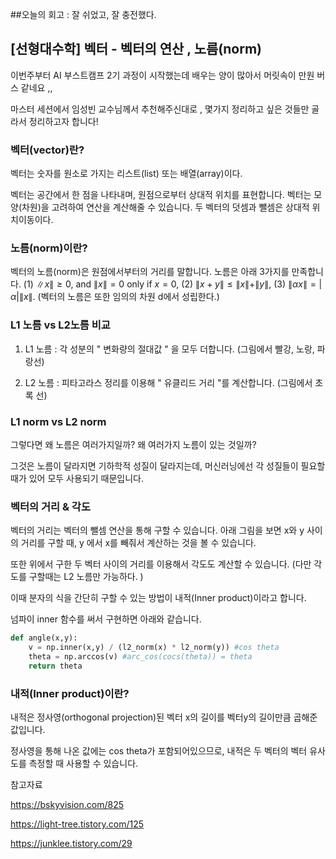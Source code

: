 ##오늘의 회고 : 잘 쉬었고, 잘 충전했다.


## [선형대수학] 벡터 - 벡터의 연산 , 노름(norm) 

이번주부터 AI 부스트캠프 2기 과정이 시작했는데 배우는 양이 많아서 머릿속이 만원 버스 같네요 ,,

마스터 세션에서 임성빈 교수님께서 추천해주신대로 , 몇가지 정리하고 싶은 것들만 골라서 정리하고자 합니다!

### 벡터(vector)란?

벡터는 숫자를 원소로 가지는 리스트(list) 또는 배열(array)이다.

벡터는 공간에서 한 점을 나타내며, 원점으로부터 상대적 위치를 표현합니다.
벡터는 모양(차원)을 고려하여 연산을 계산해줄 수 있습니다.
두 벡터의 덧셈과 뺄셈은 상대적 위치이동이다.

### 노름(norm)이란?

벡터의 노름(norm)은 원점에서부터의 거리를 말합니다. 노름은 아래 3가지를 만족합니다.
(1) $\|x\| \geq 0$, and $\|x\|=0$ only if $x=0$,
(2) $\|x+y\| \leq\|x\|+\|y\|$,
(3) $\|\alpha x\|=|\alpha|\|x\|$.
(벡터의 노름은 또한 임의의 차원 d에서 성립한다.)

### L1 노름 vs L2노름 비교

1) L1 노름 : 각 성분의 " 변화량의 절대값 " 을 모두 더합니다. (그림에서 빨강, 노랑, 파랑선)

2) L2 노름 : 피타고라스 정리를 이용해 " 유클리드 거리 "를 계산합니다. (그림에서 초록 선)


### L1 norm  vs L2 norm
그렇다면 왜 노름은 여러가지일까? 왜 여러가지 노름이 있는 것일까?

그것은 노름이 달라지면 기하학적 성질이 달라지는데, 머신러닝에선 각 성질들이 필요할 때가 있어 모두 사용되기 때문입니다.

### 벡터의 거리 & 각도
벡터의 거리는 벡터의 뺄셈 연산을 통해 구할 수 있습니다. 아래 그림을 보면 x와 y 사이의 거리를 구할 때, y 에서 x를 빼줘서 계산하는 것을 볼 수 있습니다.

또한 위에서 구한 두 벡터 사이의 거리를 이용해서 각도도 계산할 수 있습니다. (다만 각도를 구할때는 L2 노름만 가능하다. )

이때 분자의 식을 간단히 구할 수 있는 방법이 내적(Inner product)이라고 합니다.

넘파이 inner 함수를 써서 구현하면 아래와 같습니다.

```Python
def angle(x,y):
    v = np.inner(x,y) / (l2_norm(x) * l2_norm(y)) #cos theta
    theta = np.arccos(v) #arc_cos(cocs(theta)) = theta
    return theta
 ```
 
 
### 내적(Inner product)이란?
내적은 정사영(orthogonal projection)된 벡터 x의 길이를 벡터y의 길이만큼 곱해준 값입니다. 

정사영을 통해 나온 값에는 cos theta가 포함되어있으므로, 내적은 두 벡터의 벡터 유사도를 측정할 때 사용할 수 있습니다. 
 
 
 
참고자료

https://bskyvision.com/825

https://light-tree.tistory.com/125

https://junklee.tistory.com/29
